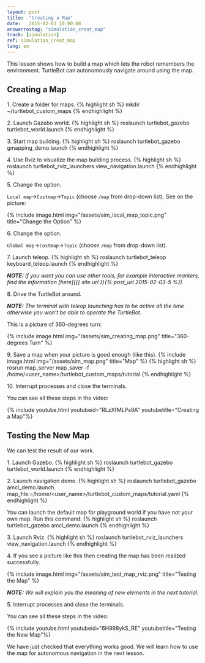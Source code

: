 ```yaml
---
layout: post
title:  "Creating a Map"
date:   2015-02-03 10:00:08
answerrostag: "simulation_creat_map"
track: [simulation]
ref: simulation_creat_map
lang: en
---
```


This lesson shows how to build a map which lets the robot remembers the
environment. TurtleBot can autonomously navigate around using the map.

## Creating a Map

1\. Create a folder for maps.
{% highlight sh %}
mkdir ~/turtlebot_custom_maps
{% endhighlight %}

2\. Launch Gazebo world.
{% highlight sh %}
roslaunch turtlebot_gazebo turtlebot_world.launch
{% endhighlight %}

3\. Start map building.
{% highlight sh %}
roslaunch turtlebot_gazebo gmapping_demo.launch
{% endhighlight %}

4\. Use Rviz to visualize the map building process.
{% highlight sh %}
roslaunch turtlebot_rviz_launchers view_navigation.launch
{% endhighlight %}

5\. Change the option.

`Local map`->`Costmap`->`Topic` (choose `/map` from drop-down list). See on the
picture:

{% include image.html img="/assets/sim_local_map_topic.png" title="Change the Option" %}

6\. Change the option.

`Global map`->`Costmap`->`Topic` (choose `/map` from drop-down list).

7\. Launch teleop.
{% highlight sh %}
roslaunch turtlebot_teleop keyboard_teleop.launch
{% endhighlight %}

***NOTE:*** *If you want you can use other tools, for example interactive
markers, find the information [here]({{ site.url }}{% post_url 2015-02-03-5 %}).*

8\. Drive the TurtleBot around.

***NOTE:*** *The terminal with teleop launching has to be active all the time
otherwise you won’t be able to operate the TurtleBot.*

This is a picture of 360-degrees turn:

{% include image.html img="/assets/sim_creating_map.png" title="360-degrees Turn" %}

9\. Save a map when your picture is good enough (like this).
{% include image.html img="/assets/sim_map.png" title="Map" %}
{% highlight sh %}
rosrun map_server map_saver -f /home/<user_name>/turtlebot_custom_maps/tutorial
{% endhighlight %}

10\. Interrupt processes and close the terminals.

You can see all these steps in the video:

{% include youtube.html youtubeid="RLzXfMLPs8A" youtubetitle="Creating a Map"%}

## Testing the New Map

We can test the result of our work.

1\. Launch Gazebo.
{% highlight sh %}
roslaunch turtlebot_gazebo turtlebot_world.launch
{% endhighlight %}

2\. Launch navigation demo.
{% highlight sh %}
roslaunch turtlebot_gazebo amcl_demo.launch map_file:=/home/<user_name>/turtlebot_custom_maps/tutorial.yaml
{% endhighlight %}

You can launch the default map for playground world if you have not your own map.
Run this command:
{% highlight sh %}
roslaunch turtlebot_gazebo amcl_demo.launch
{% endhighlight %}

3\. Launch Rviz.
{% highlight sh %}
roslaunch turtlebot_rviz_launchers view_navigation.launch
{% endhighlight %}

4\. If you see a picture like this then creating the map has been realized
successfully.

{% include image.html img="/assets/sim_test_map_rviz.png" title="Testing the Map" %}

***NOTE:*** *We will explain you the meaning of new elements in the next tutorial.*

5\. Interrupt processes and close the terminals.

You can see all these steps in the video:

{% include youtube.html youtubeid="6H998ykS_RE" youtubetitle="Testing the New Map"%}

We have just checked that everything works good. We will learn how to use the
map for autonomous navigation in the next lesson.
